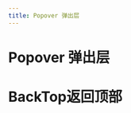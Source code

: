 ```yaml
---
title: Popover 弹出层
---
```

# Popover 弹出层

<ClientOnly>
  <popover-demo></popover-demo>
</ClientOnly>

# BackTop返回顶部

<ClientOnly>
  <backTop-demo></backTop-demo>
</ClientOnly>